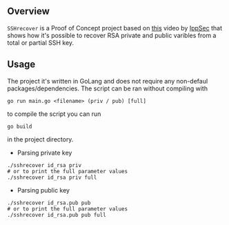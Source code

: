 ## Overview
`SSHrecover` is a Proof of Concept project based on [this](https://www.youtube.com/watch?v=4F1XGsvB2iA) video by [IppSec](https://github.com/IppSec) that shows how it's possible to recover RSA private and public varibles from a total or partial SSH key.

## Usage
The project it's written in GoLang and does not require any non-defaul packages/dependencies.
The script can be ran without compiling with
```
go run main.go <filename> (priv / pub) [full]
```
to compile the script you can run
```
go build
```
in the project directory.

- Parsing private key
```
./sshrecover id_rsa priv
# or to print the full parameter values
./sshrecover id_rsa priv full
```
- Parsing public key
```
./sshrecover id_rsa.pub pub
# or to print the full parameter values
./sshrecover id_rsa.pub pub full
```
